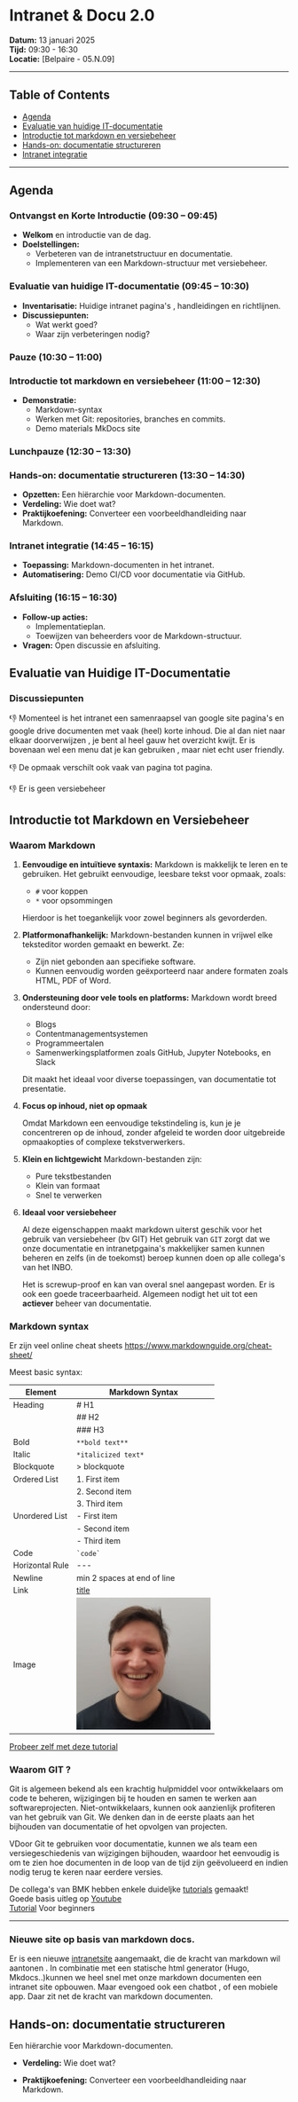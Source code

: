 # **Intranet & Docu 2.0**

**Datum:** 13 januari 2025  
**Tijd:** 09:30 \- 16:30  
**Locatie:** \[Belpaire \- 05.N.09\]

---

## Table of Contents

- [Agenda](#agenda)
- [Evaluatie van huidige IT-documentatie](#evaluatie-van-huidige-it-documentatie)
- [Introductie tot markdown en versiebeheer](#introductie-tot-markdown-en-versiebeheer)
- [Hands-on: documentatie structureren](#hands-on-documentatie-structureren)
- [Intranet integratie](#intranet-integratie)

---

## Agenda

### Ontvangst en Korte Introductie (09:30 – 09:45)

* **Welkom** en introductie van de dag.  
* **Doelstellingen:**  
  * Verbeteren van de intranetstructuur en documentatie. 
  * Implementeren van een Markdown-structuur met versiebeheer.

### Evaluatie van huidige IT-documentatie (09:45 – 10:30)

* **Inventarisatie:** Huidige intranet pagina's , handleidingen en richtlijnen.  
* **Discussiepunten:**  
  * Wat werkt goed?  
  * Waar zijn verbeteringen nodig?  

###  Pauze (10:30 – 11:00)

###  Introductie tot markdown en versiebeheer (11:00 – 12:30)

* **Demonstratie:**  
  * Markdown-syntax   
  * Werken met Git: repositories, branches en commits.   
  * Demo materials MkDocs site   

###  Lunchpauze (12:30 – 13:30)

###  Hands-on: documentatie structureren (13:30 – 14:30)

* **Opzetten:** Een hiërarchie voor Markdown-documenten.  
* **Verdeling:** Wie doet wat?
* **Praktijkoefening:** Converteer een voorbeeldhandleiding naar Markdown.


###  Intranet integratie (14:45 – 16:15)

* **Toepassing:** Markdown-documenten in het intranet.  
* **Automatisering:** Demo CI/CD voor documentatie via GitHub.

###  Afsluiting (16:15 – 16:30)

* **Follow-up acties:**  
  * Implementatieplan.  
  * Toewijzen van beheerders voor de Markdown-structuur.  
* **Vragen:** Open discussie en afsluiting.


## Evaluatie van Huidige IT-Documentatie

### Discussiepunten

👎 Momenteel is het intranet een samenraapsel van google site pagina's en google drive documenten met vaak (heel) korte inhoud. Die al dan niet naar elkaar doorverwijzen , je bent al heel gauw het overzicht kwijt. Er is bovenaan wel een menu dat je kan gebruiken , maar niet echt user friendly.  

👎 De opmaak verschilt ook vaak van pagina tot pagina.

👎 Er is geen versiebeheer


## Introductie tot Markdown en Versiebeheer

### Waarom Markdown

1. **Eenvoudige en intuïtieve syntaxis:** Markdown is makkelijk te leren en te gebruiken. Het gebruikt eenvoudige, leesbare tekst voor opmaak, zoals:
    - `#` voor koppen
    - `*` voor opsommingen

    Hierdoor is het toegankelijk voor zowel beginners als gevorderden.


2. **Platformonafhankelijk:** Markdown-bestanden kunnen in vrijwel elke teksteditor worden gemaakt en bewerkt. Ze:
    - Zijn niet gebonden aan specifieke software.
    - Kunnen eenvoudig worden geëxporteerd naar andere formaten zoals HTML, PDF of Word.


3. **Ondersteuning door vele tools en platforms:**  Markdown wordt breed ondersteund door:
    - Blogs
    - Contentmanagementsystemen
    - Programmeertalen
    - Samenwerkingsplatformen zoals GitHub, Jupyter Notebooks, en Slack  

    Dit maakt het ideaal voor diverse toepassingen, van documentatie tot presentatie.


4. **Focus op inhoud, niet op opmaak**

    Omdat Markdown een eenvoudige tekstindeling is, kun je je concentreren op de inhoud, zonder afgeleid te worden door uitgebreide opmaakopties of complexe tekstverwerkers.
 

5. **Klein en lichtgewicht**
  Markdown-bestanden zijn:
    - Pure tekstbestanden
    - Klein van formaat
    - Snel te verwerken
  
6. **Ideaal voor versiebeheer**

    Al deze eigenschappen maakt markdown uiterst geschik voor het gebruik van versiebeheer (bv GIT) Het gebruik van `GIT` zorgt dat we onze documentatie en intranetpgaina's makkelijker samen kunnen beheren en zelfs (in de toekomst) beroep kunnen doen op alle collega's van het INBO. 
    
    Het is screwup-proof en kan van overal snel aangepast worden.  Er is ook een goede traceerbaarheid. Algemeen nodigt het uit tot een **actiever** beheer van documentatie.  


### Markdown syntax

Er zijn veel online cheat sheets https://www.markdownguide.org/cheat-sheet/ 

Meest basic syntax:

| Element         | Markdown Syntax                        |
|-----------------|----------------------------------------|
| Heading         | # H1                                   |
|                 | ## H2                                  |
|                 | ### H3                                 |
| Bold            |`**bold text**`                         |
| Italic          |`*italicized text*`                     |
| Blockquote      | > blockquote                           |
| Ordered List    | 1. First item                          |
|                 | 2. Second item                         |
|                 | 3. Third item                          |
| Unordered List  | - First item                           |
|                 | - Second item                          |
|                 | - Third item                           |
| Code            | ``` `code` ```                         |
| Horizontal Rule | ---                                    |
| Newline         | min 2 spaces at end of line            |
| Link            | [title](https://www.example.com)       |
| Image           | ![alt text](martijn.png)                 |

[Probeer zelf met deze tutorial ](https://tylingsoft.github.io/tutorial.md/#whats-markdown)

### Waarom GIT ?
Git is algemeen bekend als een krachtig hulpmiddel voor ontwikkelaars om code te beheren, wijzigingen bij te houden en samen te werken aan softwareprojecten. Niet-ontwikkelaars, kunnen ook aanzienlijk profiteren van het gebruik van Git. We denken dan in de eerste plaats aan het bijhouden van documentatie of het opvolgen van projecten.

VDoor Git te gebruiken voor documentatie, kunnen we als team een versiegeschiedenis van wijzigingen bijhouden, waardoor het eenvoudig is om te zien hoe documenten in de loop van de tijd zijn geëvolueerd en indien nodig terug te keren naar eerdere versies.

De collega's van BMK hebben enkele duideljke [tutorials]( https://tutorials.inbo.be/search/?q=git) gemaakt!  
Goede basis uitleg op [Youtube ](https://www.youtube.com/watch?v=eLmpKKaQL54)   
[Tutorial](https://product.hubspot.com/blog/git-and-github-tutorial-for-beginners) Voor beginners  

---
### Nieuwe site op basis van markdown docs.

Er is een nieuwe [intranetsite](https://inbo.github.io/ict-intranet/) aangemaakt, die de kracht van markdown wil aantonen .  In combinatie met een statische html generator (Hugo, Mkdocs..)kunnen we heel snel met onze markdown documenten een intranet site opbouwen. Maar evengoed ook een chatbot , of een mobiele app. Daar zit net de kracht van markdown documenten.

## Hands-on: documentatie structureren

Een hiërarchie voor Markdown-documenten.
* **Verdeling:** Wie doet wat?


* **Praktijkoefening:** Converteer een voorbeeldhandleiding naar Markdown.